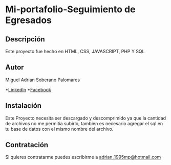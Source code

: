 # Mi-portafolio-Seguimiento de Egresados
## Descripción
Este proyecto fue hecho en HTML, CSS, JAVASCRIPT, PHP Y SQL

## Autor
Miguel Adrian Soberano Palomares

*[LinkedIn](http://www.linkedin.com/in/soberano-palomares-miguel-adrian-74a014291)
*[Facebook](https://www.facebook.com/migueladrian.soberanopalomares)

## Instalación

Este Proyecto necesita ser descargado y descomprimido ya que la cantidad de archivos no me permitia subirlo, tambien es necesario agregar el sql en tu base de datos con el mismo nombre del archivo.

## Contratación

Si quieres contratarme puedes escribirme a adrian_1995mp@hotmail.com

